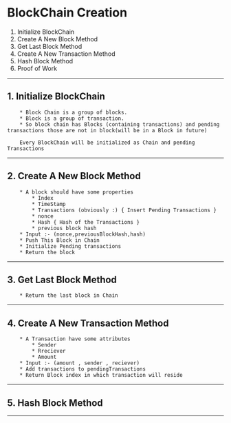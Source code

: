 #	BlockChain Creation

1) Initialize BlockChain
2) Create A New Block Method
3) Get Last Block Method
4) Create A New Transaction Method
5) Hash Block Method
6) Proof of Work
_____________________________________________



## 1. Initialize BlockChain

		* Block Chain is a group of blocks.
		* Block is a group of transaction.
		* So block chain has Blocks (containing transactions) and pending transactions those are not in block(will be in a Block in future)

		Every BlockChain will be initialized as Chain and pending Transactions

---------------------------------------------------------------------------

## 2. Create A New Block Method

		* A block should have some properties
			* Index
			* TimeStamp
			* Transactions (obviously :) { Insert Pending Transactions }
			* nonce
			* Hash { Hash of the Transactions }
			* previous block hash
		* Input :- (nonce,previousBlockHash,hash)
		* Push This Block in Chain
		* Initialize Pending transactions
		* Return the block

----------------------------------------------------------------------------------

## 	3. Get Last Block Method

		* Return the last block in Chain

------------------------------------------------

## 4. Create A New Transaction Method

		* A Transaction have some attributes
			* Sender
			* Rreciever
			* Amount
		* Input :- (amount , sender , reciever)
		* Add transactions to pendingTransactions
		* Return Block index in which transaction will reside
----------------------------------------------------

## 5. Hash Block Method
------------------------------
